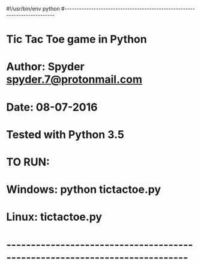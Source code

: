 #!/usr/bin/env python
#--------------------------------------------------------------------------
# Tic Tac Toe game in Python
# Author: Spyder <spyder.7@protonmail.com>
# Date: 08-07-2016
# Tested with Python 3.5
# TO RUN:
#   Windows: python tictactoe.py
#   Linux: tictactoe.py
# ---------------------------------------------------------------------------
